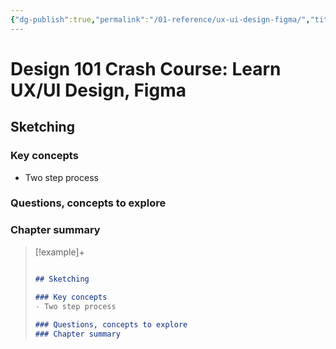 ```yaml
---
{"dg-publish":true,"permalink":"/01-reference/ux-ui-design-figma/","title":"Design 101 Crash Course: Learn UX/UI Design, Figma","tags":["design","ui","ux"]}
---
```



# Design 101 Crash Course: Learn UX/UI Design, Figma

## Sketching

### Key concepts

- Two step process

### Questions, concepts to explore

### Chapter summary

>[!example]+
>
>```md
>
>## Sketching
>  
>### Key concepts
>- Two step process
>
>### Questions, concepts to explore
>### Chapter summary
>```
